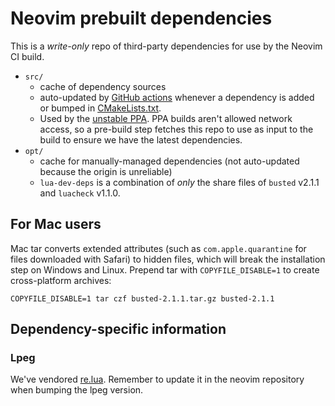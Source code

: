 Neovim prebuilt dependencies
============================

This is a *write-only* repo of third-party dependencies for use by the Neovim
CI build.

- `src/`
    - cache of dependency sources
    - auto-updated by [GitHub actions](https://github.com/neovim/deps/blob/master/.github/workflows/nightly.yaml) whenever a dependency is added or bumped in [CMakeLists.txt](https://github.com/neovim/neovim/blob/master/cmake.deps/CMakeLists.txt).
    - Used by the [unstable PPA](https://launchpad.net/~neovim-ppa/+archive/ubuntu/unstable). PPA builds aren't allowed network access, so a pre-build step fetches this repo to use as input to the build to ensure we have the latest dependencies.
- `opt/`
    - cache for manually-managed dependencies (not auto-updated because the origin is unreliable)
    - `lua-dev-deps` is a combination of *only* the share files of `busted`
      v2.1.1 and `luacheck` v1.1.0.

## For Mac users

Mac tar converts extended attributes (such as `com.apple.quarantine` for files
downloaded with Safari) to hidden files, which will break the installation step
on Windows and Linux. Prepend tar with `COPYFILE_DISABLE=1` to create
cross-platform archives:

```
COPYFILE_DISABLE=1 tar czf busted-2.1.1.tar.gz busted-2.1.1
```

## Dependency-specific information
### Lpeg
We've vendored
[re.lua](https://github.com/neovim/neovim/blob/master/runtime/lua/vim/re.lua).
Remember to update it in the neovim repository when bumping the lpeg version.
